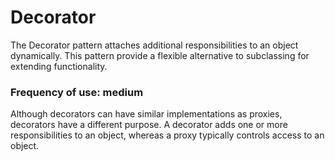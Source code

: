 # Decorator

The Decorator pattern attaches additional responsibilities to an object dynamically.
This pattern provide a flexible alternative to subclassing for extending functionality.

### Frequency of use: medium

Although decorators can have similar implementations as proxies, decorators have a different purpose.
A decorator adds one or more responsibilities to an object, whereas a proxy typically controls access to an object.